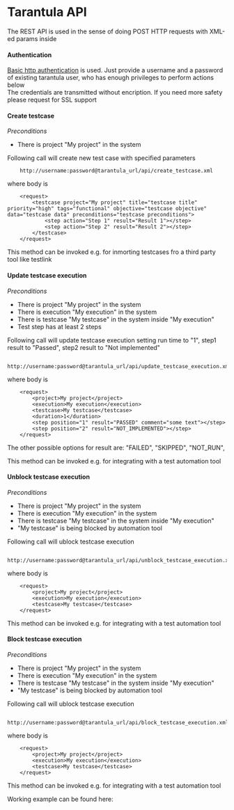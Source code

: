 # Tarantula API

The REST API is used in the sense of doing POST HTTP requests with XML-ed params inside

#### Authentication

[Basic http authentication](http://en.wikipedia.org/wiki/Basic_access_authentication) is used. Just provide a username and a password of existing tarantula user, who has enough privileges to perform actions below  
The credentials are transmitted without encription. If you need more safety please request for SSL support  


#### Create testcase
*Preconditions*  
- There is project "My project" in the system  
  
Following call will create new test case with specified parameters  

		http://username:password@tarantula_url/api/create_testcase.xml  
   
where body is  

		<request>
			<testcase project="My project" title="testcase title" priority="high" tags="functional" objective="testcase objective" data="testcase data" preconditions="testcase preconditions">
				<step action="Step 1" result="Result 1"></step>
				<step action="Step 2" result="Result 2"></step>
			</testcase>
		</request>

This method can be invoked e.g. for inmorting testcases fro a third party tool like testlink

#### Update testcase execution
*Preconditions*  
- There is project "My project" in the system  
- There is execution "My execution" in the system  
- There is testcase "My testcase" in the system inside "My execution"  
- Test step has at least 2 steps
  
Following call will update testcase execution setting run time to "1", step1 result to "Passed", step2 result to "Not implemented"

		http://username:password@tarantula_url/api/update_testcase_execution.xml  
   
where body is  

		<request>
			<project>My project</project>
			<execution>My execution</execution>
			<testcase>My testcase</testcase>
			<duration>1</duration>
			<step position="1" result="PASSED" comment="some text"></step>
			<step position="2" result="NOT_IMPLEMENTED"></step>
		</request>
  
The other possible options for result are: "FAILED", "SKIPPED", "NOT\_RUN", 
  
This method can be invoked e.g. for integrating with a test automation tool

#### Unblock testcase execution
*Preconditions*  
- There is project "My project" in the system  
- There is execution "My execution" in the system  
- There is testcase "My testcase" in the system inside "My execution"  
- "My testcase" is being blocked by automation tool
  
Following call will ublock testcase execution

		http://username:password@tarantula_url/api/unblock_testcase_execution.xml  
   
where body is  

		<request>
			<project>My project</project>
			<execution>My execution</execution>
			<testcase>My testcase</testcase>
		</request>
  
This method can be invoked e.g. for integrating with a test automation tool

#### Block testcase execution
*Preconditions*  
- There is project "My project" in the system  
- There is execution "My execution" in the system  
- There is testcase "My testcase" in the system inside "My execution"  
- "My testcase" is being blocked by automation tool
  
Following call will ublock testcase execution

		http://username:password@tarantula_url/api/block_testcase_execution.xml  
   
where body is  

		<request>
			<project>My project</project>
			<execution>My execution</execution>
			<testcase>My testcase</testcase>
		</request>
  
This method can be invoked e.g. for integrating with a test automation tool

Working example can be found here: 
